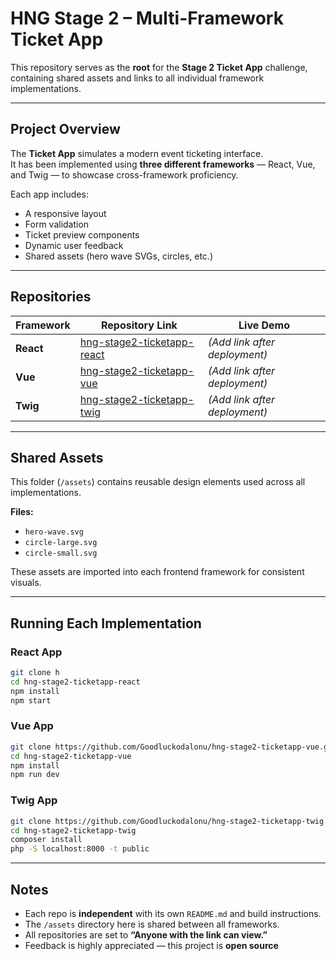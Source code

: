 # HNG Stage 2 – Multi-Framework Ticket App

This repository serves as the **root** for the **Stage 2 Ticket App** challenge, containing shared assets and links to all individual framework implementations.

---

## Project Overview

The **Ticket App** simulates a modern event ticketing interface.  
It has been implemented using **three different frameworks** — React, Vue, and Twig — to showcase cross-framework proficiency.

Each app includes:
- A responsive layout  
- Form validation  
- Ticket preview components  
- Dynamic user feedback  
- Shared assets (hero wave SVGs, circles, etc.)

---

## Repositories

| Framework | Repository Link | Live Demo |
|------------|-----------------|------------|
| **React** | [hng-stage2-ticketapp-react](https://github.com/Goodluckodalonu/hng-stage2-ticketapp-react) | _(Add link after deployment)_ |
| **Vue** | [hng-stage2-ticketapp-vue](https://github.com/Goodluckodalonu/hng-stage2-ticketapp-vue) | _(Add link after deployment)_ |
| **Twig** | [hng-stage2-ticketapp-twig](https://github.com/Goodluckodalonu/hng-stage2-ticketapp-twig) | _(Add link after deployment)_ |

---

## Shared Assets

This folder (`/assets`) contains reusable design elements used across all implementations.

**Files:**
- `hero-wave.svg`  
- `circle-large.svg`  
- `circle-small.svg`

These assets are imported into each frontend framework for consistent visuals.

---

## Running Each Implementation

### React App
```bash
git clone h
cd hng-stage2-ticketapp-react
npm install
npm start
````

### Vue App

```bash
git clone https://github.com/Goodluckodalonu/hng-stage2-ticketapp-vue.git
cd hng-stage2-ticketapp-vue
npm install
npm run dev
```

### Twig App

```bash
git clone https://github.com/Goodluckodalonu/hng-stage2-ticketapp-twig.git
cd hng-stage2-ticketapp-twig
composer install
php -S localhost:8000 -t public
```

---

## Notes

* Each repo is **independent** with its own `README.md` and build instructions.
* The `/assets` directory here is shared between all frameworks.
* All repositories are set to **“Anyone with the link can view.”**
* Feedback is highly appreciated — this project is **open source** 